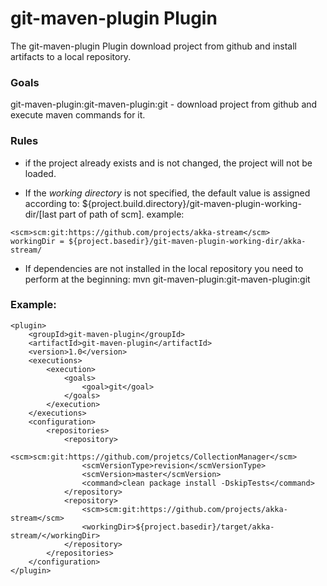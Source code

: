 # git-maven-plugin Plugin #
The git-maven-plugin Plugin download project from github and install artifacts to a local repository.

### Goals ###
git-maven-plugin:git-maven-plugin:git - download project from github and execute maven commands for it.

### Rules ###

* if the project already exists and is not changed, the project will not be loaded.

* If the *working directory* is not specified, the default value is assigned according to:
${project.build.directory}/git-maven-plugin-working-dir/[last part of path of scm].
example:
```
<scm>scm:git:https://github.com/projects/akka-stream</scm>
workingDir = ${project.basedir}/git-maven-plugin-working-dir/akka-stream/
```

* If dependencies are not installed in the local repository you need to perform at the beginning:
mvn git-maven-plugin:git-maven-plugin:git

### Example: ###
```
<plugin>
    <groupId>git-maven-plugin</groupId>
    <artifactId>git-maven-plugin</artifactId>
    <version>1.0</version>
    <executions>
        <execution>
            <goals>
                <goal>git</goal>
            </goals>
        </execution>
    </executions>
    <configuration>
        <repositories>
            <repository>
                <scm>scm:git:https://github.com/projetcs/CollectionManager</scm>
                <scmVersionType>revision</scmVersionType>
                <scmVersion>master</scmVersion>
                <command>clean package install -DskipTests</command>
            </repository>
            <repository>
                <scm>scm:git:https://github.com/projects/akka-stream</scm>
                <workingDir>${project.basedir}/target/akka-stream/</workingDir>                
            </repository>
        </repositories>
    </configuration>
</plugin>
```